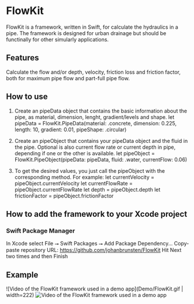 # FlowKit
FlowKit is a framework, written in Swift, for calculate the hydraulics in a pipe. The framework is designed for urban drainage but should be functinally for other simularly applications.
## Features
Calculate the flow and/or depth, velocity, friction loss and friction factor, both for maximum pipe flow and part-full pipe flow.
## How to use
1.  Create an pipeData object that contains the basic information about the pipe, as material, dimension, lenght, gradient/levels and shape.
let pipeData = FlowKit.PipeData(material: .concrete, dimension: 0.225, length: 10, gradient: 0.01, pipeShape: .circular)

2. Create an pipeObject that contains your pipeData object and the fluid in the pipe. Optional is also current flow rate or current depth in pipe, depending if one or the other is available.
let pipeObject = FlowKit.PipeObject(pipeData: pipeData, fluid: .water, currentFlow: 0.06)
3. To get the desired values, you just call the pipeObject with the corresponding method. For example:
let currentVelocity = pipeObject.currentVelocity
let currentFlowRate = pipeObject.currentFlowRate
let depth = pipeObject.depth
let frictionFactor = pipeObject.frictionFactor
## How to add the framework to your Xcode project
### Swift Package Manager
In Xcode select File ⭢ Swift Packages ⭢ Add Package Dependency...
Copy-paste repository URL: https://github.com/johanbrunsten/FlowKit
Hit Next two times and then Finish
## Example
![Video of the FlowKit framework used in a demo app](Demo/FlowKit.gif | width=222)
![Video of the FlowKit framework used in a demo app](Demo/FlowKit.gif)
